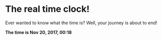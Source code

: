 # The real time clock!

Ever wanted to know what the time is? Well, your journey is about to end!

**The time is Nov 20, 2017, 00:18**